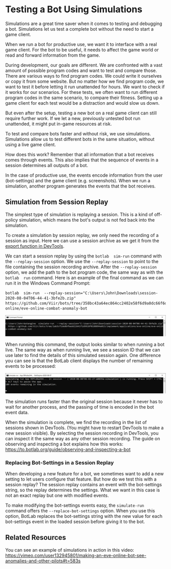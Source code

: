 # Testing a Bot Using Simulations

Simulations are a great time saver when it comes to testing and debugging a bot. Simulations let us test a complete bot without the need to start a game client.

When we run a bot for productive use, we want it to interface with a real game client. For the bot to be useful, it needs to affect the game world or read and forward information from the game.

During development, our goals are different. We are confronted with a vast amount of possible program codes and want to test and compare those. There are various ways to find program codes. We could write it ourselves or copy it from some website. But no matter how we find program code, we want to test it before letting it run unattended for hours. We want to check if it works for our scenarios. For these tests, we often want to run different program codes in the same scenario, to compare their fitness. Setting up a game client for each test would be a distraction and would slow us down.

But even after the setup, testing a new bot on a real game client can still require further work. If we let a new, previously untested bot run unattended, it might put in-game resources at risk.

To test and compare bots faster and without risk, we use simulations. Simulations allow us to test different bots in the same situation, without using a live game client.

How does this work? Remember that all information that a bot receives comes through events. This also implies that the sequence of events in a session determines all outputs of a bot.

In the case of productive use, the events encode information from the user (bot-settings) and the game client (e.g. screenshots). When we run a simulation, another program generates the events that the bot receives.

## Simulation from Session Replay

The simplest type of simulation is replaying a session. This is a kind of off-policy simulation, which means the bot's output is not fed back into the simulation.

To create a simulation by session replay, we only need the recording of a session as input. Here we can use a session archive as we get it from the [export function in DevTools](https://to.botlab.org/guide/how-to-report-an-issue-with-a-bot-or-request-a-new-feature).

We can start a session replay by using the `botlab  sim-run` command with the `--replay-session` option. We use the `--replay-session` to point to the file containing the session recording archive. After the `--replay-session` option, we add the path to the bot program code, the same way as with the `botlab  run` command.
Here is an example of the final command as we can run it in the Windows Command Prompt:

```
botlab  sim-run  --replay-session="C:\Users\John\Downloads\session-2020-08-04T06-44-41-3bfe2b.zip"  https://github.com/Viir/bots/tree/358bc43a64ec864cc2402e58f6d9a0dc66f6d4f3/implement/applications/eve-online/eve-online-combat-anomaly-bot
```

![command to simulate-run in Command Prompt](./image/2020-08-08-simulate-run-cmd.png)

When running this command, the output looks similar to when running a bot live. The same way as when running live, we see a session ID that we can use later to find the details of this simulated session again. One difference you can see is that the BotLab client displays the number of remaining events to be processed:

![BotLab displays progress during simulate-run](./image/2020-08-08-simulate-run-progress.png)

The simulation runs faster than the original session because it never has to wait for another process, and the passing of time is encoded in the bot event data.

When the simulation is complete, we find the recording in the list of sessions shown in DevTools. (You might have to restart DevTools to make a new session visible). By selecting the session recording in DevTools, you can inspect it the same way as any other session recording. The guide on observing and inspecting a bot explains how this works: https://to.botlab.org/guide/observing-and-inspecting-a-bot

### Replacing Bot-Settings in a Session Replay

When developing a new feature for a bot, we sometimes want to add a new setting to let users configure that feature. But how do we test this with a session replay? The session replay contains an event with the bot-settings string, so the replay determines the settings. What we want in this case is not an exact replay but one with modified events.

To make modifying the bot-settings events easy, the `simulate-run` command offers the `--replace-bot-settings` option. When you use this option, BotLab replaces the bot-settings string with the new value for each bot-settings event in the loaded session before giving it to the bot.

## Related Resources

You can see an example of simulations in action in this video: https://vimeo.com/user132945801/making-an-eve-online-bot-see-anomalies-and-other-pilots#t=583s
